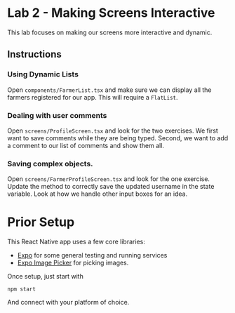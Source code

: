 # Lab 2 - Making Screens Interactive

This lab focuses on making our screens more interactive and dynamic.

## Instructions

### Using Dynamic Lists

Open `components/FarmerList.tsx` and make sure we can display all the farmers
registered for our app.  This will require a `FlatList`.

### Dealing with user comments

Open `screens/ProfileScreen.tsx` and look for the two exercises.  We first want
to save comments while they are being typed.  Second, we want to add a comment
to our list of comments and show them all.

### Saving complex objects.

Open `screens/FarmerProfileScreen.tsx` and look for the one exercise.  Update
the method to correctly save the updated username in the state variable.  Look
at how we handle other input boxes for an idea.

# Prior Setup

This React Native app uses a few core libraries:
  - [Expo](https://docs.expo.dev/) for some general testing and running services
  - [Expo Image Picker](https://docs.expo.dev/versions/latest/sdk/imagepicker/)
    for picking images.

Once setup, just start with

```
npm start
```

And connect with your platform of choice.

